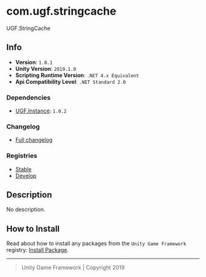 # com.ugf.stringcache

UGF.StringCache

## Info

- **Version**: `1.0.1`
- **Unity Version**: `2019.1.0`
- **Scripting Runtime Version**: `.NET 4.x Equivalent`
- **Api Compatibility Level**: `.NET Standard 2.0`

### Dependencies

- [UGF.Instance][5]: `1.0.2`

### Changelog

- [Full changelog][1]

### Registries

- [Stable][2]
- [Develop][3]

## Description

No description.

## How to Install

Read about how to install any packages from the `Unity Game Framework` registry: [Install Package][4].

---
> Unity Game Framework | Copyright 2019

[1]: changelog.md
[2]: https://bintray.com/unity-game-framework/stable/com.ugf.stringcache
[3]: https://bintray.com/unity-game-framework/dev/com.ugf.stringcache
[4]: https://github.com/unity-game-framework/ugf-documentation/wiki/Install-Package
[5]: https://github.com/unity-game-framework/ugf-instance
